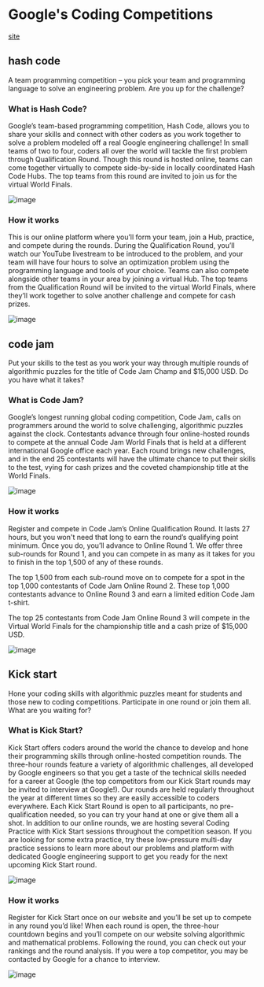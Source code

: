 # Google's Coding Competitions
[site](https://codingcompetitions.withgoogle.com/)

<!-- Hash Code Section Start -->
## hash code
A team programming competition – you pick your team and programming language to solve an engineering problem. Are you up for the challenge?

### What is Hash Code?
Google’s team-based programming competition, Hash Code, allows you to share your skills and connect with other coders as you work together to solve 
a problem modeled off a real Google engineering challenge! In small teams of two to four, coders all over the world will tackle the first problem 
through Qualification Round. Though this round is hosted online, teams can come together virtually to compete side-by-side in locally coordinated 
Hash Code Hubs. The top teams from this round are invited to join us for the virtual World Finals.
    
 ![image](https://user-images.githubusercontent.com/60180521/195766475-c073c442-0879-459c-a14e-ef17ec57442e.png)
  
 



### How it works
This is our online platform where you’ll form your team, join a Hub, practice, and compete during the rounds. During the Qualification Round, 
you’ll watch our YouTube livestream to be introduced to the problem, and your team will have four hours to solve an optimization problem using 
the programming language and tools of your choice. Teams can also compete alongside other teams in your area by joining a virtual Hub. 
The top teams from the Qualification Round will be invited to the virtual World Finals, where they’ll work together to solve another challenge 
and compete for cash prizes.

![image](https://user-images.githubusercontent.com/60180521/195767739-5a0dcea9-7946-49b7-a87d-289a6c0ac1bf.png)

<!-- Hash Code Section End -->


<!-- Code Jam Section Start -->

## code jam
Put your skills to the test as you work your way through multiple rounds of algorithmic puzzles for the title of Code Jam Champ and $15,000 USD. Do you have what it takes?

### What is Code Jam?
Google’s longest running global coding competition, Code Jam, calls on programmers around the world to solve challenging, algorithmic puzzles against the clock. Contestants advance through four online-hosted rounds to compete at the annual Code Jam World Finals that is held at a different international Google office each year. Each round brings new challenges, and in the end 25 contestants will have the ultimate chance to put their skills to the test, vying for cash prizes and the coveted championship title at the World Finals.

![image](https://user-images.githubusercontent.com/60180521/195768460-11cd7679-601d-4bbc-a076-3bc00dc19fbb.png)

### How it works
Register and compete in Code Jam’s Online Qualification Round. It lasts 27 hours, but you won't need that long to earn the round’s qualifying point minimum. Once you do, you’ll advance to Online Round 1. We offer three sub-rounds for Round 1, and you can compete in as many as it takes for you to finish in the top 1,500 of any of these rounds.

The top 1,500 from each sub-round move on to compete for a spot in the top 1,000 contestants of Code Jam Online Round 2. These top 1,000 contestants advance to Online Round 3 and earn a limited edition Code Jam t-shirt.

The top 25 contestants from Code Jam Online Round 3 will compete in the Virtual World Finals for the championship title and a cash prize of $15,000 USD.

![image](https://user-images.githubusercontent.com/60180521/195768532-85c28fe0-0b97-4eeb-8fd0-486cf0019eea.png)

<!-- Code Jam Section End -->


<!-- Kick Start Section Start -->
## Kick start
Hone your coding skills with algorithmic puzzles meant for students and those new to coding competitions. Participate in one round or join them all. What are you waiting for?


### What is Kick Start?
Kick Start offers coders around the world the chance to develop and hone their programming skills through online-hosted competition rounds. The three-hour rounds feature a variety of algorithmic challenges, all developed by Google engineers so that you get a taste of the technical skills needed for a career at Google (the top competitors from our Kick Start rounds may be invited to interview at Google!). Our rounds are held regularly throughout the year at different times so they are easily accessible to coders everywhere. Each Kick Start Round is open to all participants, no pre-qualification needed, so you can try your hand at one or give them all a shot. In addition to our online rounds, we are hosting several Coding Practice with Kick Start sessions throughout the competition season. If you are looking for some extra practice, try these low-pressure multi-day practice sessions to learn more about our problems and platform with dedicated Google engineering support to get you ready for the next upcoming Kick Start round.

![image](https://user-images.githubusercontent.com/60180521/195768818-c16f1486-6ebf-4e30-aa42-5870b5dccc53.png)



### How it works
Register for Kick Start once on our website and you’ll be set up to compete in any round you’d like! When each round is open, the three-hour countdown begins and you’ll compete on our website solving algorithmic and mathematical problems. Following the round, you can check out your rankings and the round analysis. If you were a top competitor, you may be contacted by Google for a chance to interview.

![image](https://user-images.githubusercontent.com/60180521/195768839-c43e9eff-3258-4ff5-a4d8-9e3ef3c8be65.png)

<!-- Kick Start Section End -->
